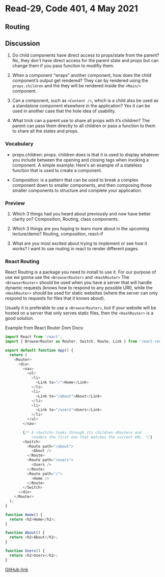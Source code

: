 # Read-29, Code 401, 4 May 2021

## Routing

## Discussion

1. Do child components have direct access to props/state from the parent?
   No, they don't have direct access for the parent state and props but can change them if you pass funciton to modifiy them.

2. When a component “wraps” another component, how does the child component’s output get rendered?
   They can by rendered using the `props.children` and the they will be rendered inside the `<Main/>` component.

3. Can a component, such as `<Content />`, which is a child also be used as a standalone component elsewhere in the application?
   Yes it can be used in another case that the hole idea of usability.

4. What trick can a parent use to share all props with it’s children?
   The parent can pass them directly to all children or pass a function to them to share all the states and props.

### Vocabulary

- props.children: props. children does is that it is used to display whatever you include between the opening and closing tags when invoking a component. A simple example: Here's an example of a stateless function that is used to create a component.

- Composition: is a pattern that can be used to break a complex component down to smaller components, and then composing those smaller components to structure and complete your application.

### Preview

1. Which 3 things had you heard about previously and now have better clarity on?
   Composition, Routing, class components.

2. Which 3 things are you hoping to learn more about in the upcoming lecture/demo?
   Routing, composition, react-if

3. What are you most excited about trying to implement or see how it works?
   I want to use routing in react to render different pages.

### React Routing

React Routing is a package you need to install to use it.
For our purpose of use we gonna use the `<BrowserRouter>` and `<HashRouter>`
The `<BrowserRouter>` should be used when you have a server that will handle dynamic requests (knows how to respond to any possible URI), while the `<HashRouter>` should be used for static websites (where the server can only respond to requests for files that it knows about).

Usually it is preferable to use a `<BrowserRouter>`, but if your website will be hosted on a server that only serves static files, then the `<HashRouter>` is a good solution.

Example from React Router Dom Docs:

```js
import React from 'react';
import { BrowserRouter as Router, Switch, Route, Link } from 'react-router-dom';

export default function App() {
  return (
    <Router>
      <div>
        <nav>
          <ul>
            <li>
              <Link to="/">Home</Link>
            </li>
            <li>
              <Link to="/about">About</Link>
            </li>
            <li>
              <Link to="/users">Users</Link>
            </li>
          </ul>
        </nav>

        {/* A <Switch> looks through its children <Route>s and
            renders the first one that matches the current URL. */}
        <Switch>
          <Route path="/about">
            <About />
          </Route>
          <Route path="/users">
            <Users />
          </Route>
          <Route path="/">
            <Home />
          </Route>
        </Switch>
      </div>
    </Router>
  );
}

function Home() {
  return <h2>Home</h2>;
}

function About() {
  return <h2>About</h2>;
}

function Users() {
  return <h2>Users</h2>;
}
```

[GitHub-link](https://omar-tarawneh.github.io/reading-notes/reading-notes-code401/read-29)
